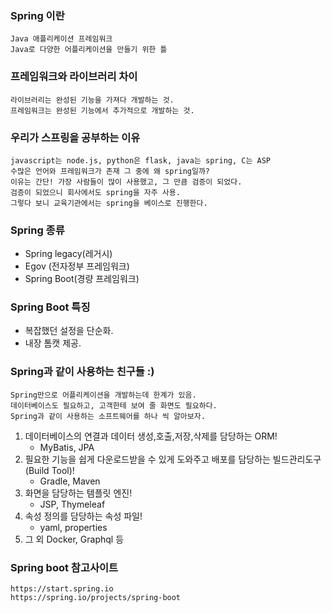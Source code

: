 ### Spring 이란

    Java 애플리케이션 프레임워크
    Java로 다양한 어플리케이션을 만들기 위한 틀

### 프레임워크와 라이브러리 차이

    라이브러리는 완성된 기능을 가져다 개발하는 것.
    프레임워크는 완성된 기능에서 추가적으로 개발하는 것.

### 우리가 스프링을 공부하는 이유

    javascript는 node.js, python은 flask, java는 spring, C는 ASP
    수많은 언어와 프레임워크가 존재 그 중에 왜 spring일까?
    이유는 간단! 가장 사람들이 많이 사용했고, 그 만큼 검증이 되었다.
    검증이 되었으니 회사에서도 spring을 자주 사용.
    그렇다 보니 교육기관에서는 spring을 베이스로 진행한다.

### Spring 종류

- Spring legacy(레거시)
- Egov (전자정부 프레임워크)
- Spring Boot(경량 프레임워크)

### Spring Boot 특징

- 복잡했던 설정을 단순화.
- 내장 톰캣 제공.

### Spring과 같이 사용하는 친구들 :)

    Spring만으로 어플리케이션을 개발하는데 한계가 있음.
    데이터베이스도 필요하고, 고객한테 보여 줄 화면도 필요하다.
    Spring과 같이 사용하는 소프트웨어를 하나 씩 알아보자.

1. 데이터베이스의 연결과 데이터 생성,호출,저장,삭제를 담당하는 ORM!
   - MyBatis, JPA
2. 필요한 기능을 쉽게 다운로드받을 수 있게 도와주고 배포를 담당하는 빌드관리도구(Build Tool)!
   - Gradle, Maven
3. 화면을 담당하는 템플릿 엔진!
   - JSP, Thymeleaf
4. 속성 정의를 담당하는 속성 파일!
   - yaml, properties
5. 그 외 Docker, Graphql 등

### Spring boot 참고사이트

    https://start.spring.io
    https://spring.io/projects/spring-boot
